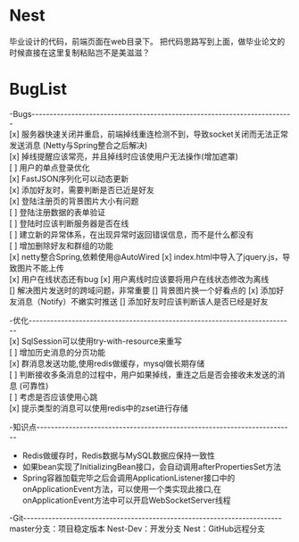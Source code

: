 # Nest
毕业设计的代码，前端页面在web目录下。
把代码思路写到上面，做毕业论文的时候直接在这里复制粘贴岂不是美滋滋？

# BugList
-Bugs-------------------------------------------------------------------------      
[x] 服务器快速关闭并重启，前端掉线重连检测不到，导致socket关闭而无法正常发送消息 (Netty与Spring整合之后解决)      
[x] 掉线提醒应该常亮，并且掉线时应该使用户无法操作(增加遮罩)       
[ ] 用户的单点登录优化     
[x] FastJSON序列化可以动态更新       
[x] 添加好友时，需要判断是否已近是好友       
[x] 登陆注册页的背景图片大小有问题     
[ ] 登陆注册数据的表单验证       
[ ] 登陆时应该判断服务器是否在线      
[ ] 建立新的异常体系，在出现异常时返回错误信息，而不是什么都没有      
[ ] 增加删除好友和群组的功能        
[x] netty整合Spring,依赖使用@AutoWired
[x] index.html中导入了jquery.js，导致图片不能上传        
[x] 用户在线状态还有bug
[x] 用户离线时应该要将用户在线状态修改为离线        
[] 解决图片发送时的跨域问题，非常重要
[] 背景图片换一个好看点的
[x] 添加好友消息（Notify）不嫩实时推送
[] 添加好友时应该判断该人是否已经是好友

-优化--------------------------------------------------------------------------       
[x] SqlSession可以使用try-with-resource来重写      
[ ] 增加历史消息的分页功能     
[x] 群消息发送功能,使用redis做缓存，mysql做长期存储       
[ ] 判断接收多条消息的过程中，用户如果掉线，重连之后是否会接收未发送的消息 (可靠性)    
[ ] 考虑是否应该使用心跳      
[x] 提示类型的消息可以使用redis中的zset进行存储      

-知识点------------------------------------------------------------------------        
- Redis做缓存时，Redis数据与MySQL数据应保持一致性         
- 如果bean实现了InitializingBean接口，会自动调用afterPropertiesSet方法
- Spring容器加载完毕之后会调用ApplicationListener接口中的onApplicationEvent方法，可以使用一个类实现此接口,在onApplicationEvent方法中可以开启WebSocketServer线程

-Git------------------------------------------------------------------------    
master分支：项目稳定版本
Nest-Dev：开发分支
Nest：GitHub远程分支